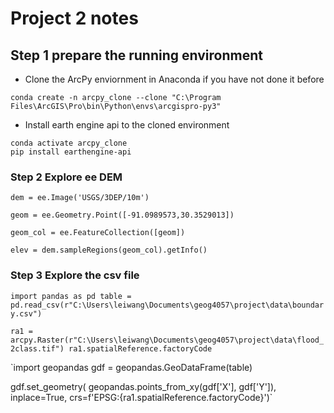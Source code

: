 # Project 2 notes

## Step 1 prepare the running environment

- Clone the ArcPy enviornment in Anaconda if you have not done it before

`conda create -n arcpy_clone --clone "C:\Program Files\ArcGIS\Pro\bin\Python\envs\arcgispro-py3"`

- Install earth engine api to the cloned environment

```
conda activate arcpy_clone
pip install earthengine-api
```

### Step 2 Explore ee DEM

`dem = ee.Image('USGS/3DEP/10m')`

`geom = ee.Geometry.Point([-91.0989573,30.3529013])`

`geom_col = ee.FeatureCollection([geom])`

`elev = dem.sampleRegions(geom_col).getInfo()`

### Step 3 Explore the csv file

`import pandas as pd
table = pd.read_csv(r"C:\Users\leiwang\Documents\geog4057\project\data\boundary.csv")`

`ra1 = arcpy.Raster(r"C:\Users\leiwang\Documents\geog4057\project\data\flood_2class.tif")
ra1.spatialReference.factoryCode`

`import geopandas
gdf = geopandas.GeoDataFrame(table)

gdf.set_geometry(
    geopandas.points_from_xy(gdf['X'], gdf['Y']),
    inplace=True, crs=f'EPSG:{ra1.spatialReference.factoryCode}')`


